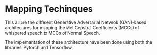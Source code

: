 # Mapping Techinques

This all are the different Generative Adversarial Netwrok (GAN)-based architectures for mapping the Mel Cepstral Coefficients (MCCs)
of whispered speech to MCCs of Normal Speech.

The implemantation of these architecture have been done using both the libraries: Pytorch and Tensorflow.
